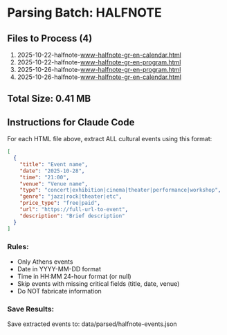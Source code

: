 # Parsing Batch: HALFNOTE

## Files to Process (4)
1. 2025-10-22-halfnote-www-halfnote-gr-en-calendar.html
2. 2025-10-22-halfnote-www-halfnote-gr-en-program.html
3. 2025-10-26-halfnote-www-halfnote-gr-en-program.html
4. 2025-10-26-halfnote-www-halfnote-gr-en-calendar.html

## Total Size: 0.41 MB

## Instructions for Claude Code

For each HTML file above, extract ALL cultural events using this format:

```json
[
  {
    "title": "Event name",
    "date": "2025-10-28",
    "time": "21:00",
    "venue": "Venue name",
    "type": "concert|exhibition|cinema|theater|performance|workshop",
    "genre": "jazz|rock|theater|etc",
    "price_type": "free|paid",
    "url": "https://full-url-to-event",
    "description": "Brief description"
  }
]
```

### Rules:
- Only Athens events
- Date in YYYY-MM-DD format
- Time in HH:MM 24-hour format (or null)
- Skip events with missing critical fields (title, date, venue)
- Do NOT fabricate information

### Save Results:
Save extracted events to: data/parsed/halfnote-events.json
